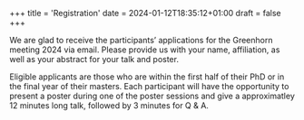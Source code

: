 +++
title = 'Registration'
date = 2024-01-12T18:35:12+01:00
draft = false
+++

We are glad to receive the participants’ applications for the Greenhorn meeting 2024 via email. Please provide us with your name,
affiliation, as well as your abstract for your talk and poster.

Eligible applicants are those who are within the first half of their PhD or in the final year of their masters. Each participant
will have the opportunity to present a poster during one of the poster sessions and give a approximatley 12 minutes long talk,
followed by 3 minutes for Q & A.
